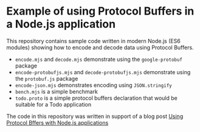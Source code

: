 # Example of using Protocol Buffers in a Node.js application

This repository contains sample code written in modern Node.js (ES6 modules) showing how to encode and decode data using Protocol Buffers.  

* `encode.mjs` and `decode.mjs` demonstrate using the `google-protobuf` package
* `encode-protobufjs.mjs` and `decode-protobufjs.mjs` demonstrate using the `protobuf.js` package
* `encode-json.mjs` demonstrates encoding using `JSON.stringify`
* `bench.mjs` is a simple benchmark
* `todo.proto` is a simple protocol buffers declaration that would be suitable for a Todo application


The code in this repository was written in support of a blog post [Using Protocol Bffers with Node.js applications](https://techsparx.com/nodejs/datastore/protocol-buffers.html)
